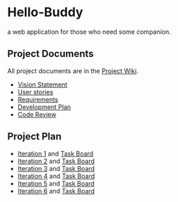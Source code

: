 # Hello-Buddy
a web application for those who need some companion.

## Project Documents

All project documents are in the [Project Wiki](../../wiki/Home).

- [Vision Statement](../../wiki/Vision%20Statement)
- [User stories](../../wiki/User%20stories)
- [Requirements](../../wiki/Requirements)
- [Development Plan](../../wiki/Development%20Plan)
- [Code Review](../../wiki/Code%20Review)

## Project Plan
- [Iteration 1](../../wiki/Iteration%201) and [Task Board](https://github.com/orgs/ISP-Hello-Buddy/projects/1/views/5)
- [Iteration 2](../../wiki/Iteration%202) and [Task Board](https://github.com/orgs/ISP-Hello-Buddy/projects/1/views/6)
- [Iteration 3](../../wiki/Iteration%203) and [Task Board](https://github.com/orgs/ISP-Hello-Buddy/projects/1/views/7)
- [Iteration 4](../../wiki/Iteration%204) and [Task Board](https://github.com/orgs/ISP-Hello-Buddy/projects/1/views/8)
- [Iteration 5](../../wiki/Iteration%205) and [Task Board](https://github.com/orgs/ISP-Hello-Buddy/projects/1/views/9)
- [Iteration 6](../../wiki/Iteration%206) and [Task Board](https://github.com/orgs/ISP-Hello-Buddy/projects/1/views/10)
